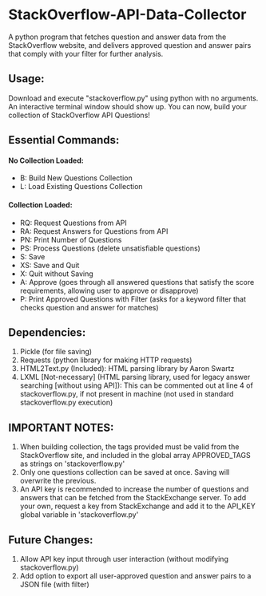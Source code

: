# StackOverflow-API-Data-Collector
A python program that fetches question and answer data from the StackOverflow website, and delivers approved question and answer pairs that comply with your filter for further analysis.
## Usage:
Download and execute "stackoverflow.py" using python with no arguments. An interactive terminal window should show up.
  You can now, build your collection of StackOverflow API Questions!  
  
## Essential Commands:  
#### No Collection Loaded:  
  * B: Build New Questions Collection
  * L: Load Existing Questions Collection  

#### Collection Loaded:
  * RQ: Request Questions from API
  * RA: Request Answers for Questions from API
  * PN: Print Number of Questions
  * PS: Process Questions (delete unsatisfiable questions)
  * S: Save
  * XS: Save and Quit
  * X: Quit without Saving
  * A: Approve (goes through all answered questions that satisfy the score requirements, allowing user to approve or disapprove)
  * P: Print Approved Questions with Filter (asks for a keyword filter that checks question and answer for matches)
  
## Dependencies:
1. Pickle (for file saving)
2. Requests (python library for making HTTP requests)
3. HTML2Text.py (Included): HTML parsing library by Aaron Swartz
4. LXML [Not-necessary] (HTML parsing library, used for legacy answer searching [without using API]): This can be commented out at line 4 of stackoverflow.py, if not present in machine (not used in standard stackoverflow.py execution)

## IMPORTANT NOTES:
1. When building collection, the tags provided must be valid from the StackOverflow site, and included in the global array APPROVED_TAGS as strings on 'stackoverflow.py'
2. Only one questions collection can be saved at once. Saving will overwrite the previous.
3. An API key is recommended to increase the number of questions and answers that can be fetched from the StackExchange server. To add your own, request a key from StackExchange and add it to the API_KEY global variable in 'stackoverflow.py'

## Future Changes:
1. Allow API key input through user interaction (without modifying stackoverflow.py)
2. Add option to export all user-approved question and answer pairs to a JSON file (with filter)
